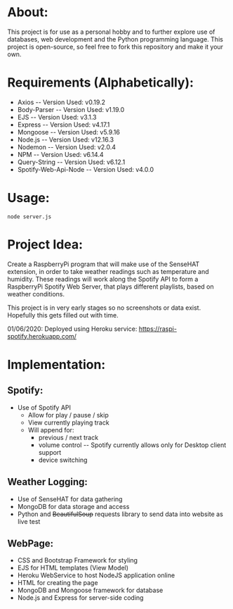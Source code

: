 # About:
This project is for use as a personal hobby and to further explore use of databases, web development and the Python programming language. This project is open-source, so feel free to fork this repository and make it your own.

# Requirements (Alphabetically):
* Axios -- Version Used: v0.19.2
* Body-Parser -- Version Used: v1.19.0
* EJS -- Version Used: v3.1.3
* Express -- Version Used: v4.17.1
* Mongoose -- Version Used: v5.9.16
* Node.js -- Version Used: v12.16.3
* Nodemon -- Version Used: v2.0.4
* NPM -- Version Used: v6.14.4
* Query-String -- Version Used: v6.12.1
* Spotify-Web-Api-Node -- Version Used: v4.0.0

# Usage:
```node server.js```

# Project Idea:
Create a RaspberryPi program that will make use of the SenseHAT extension, in order to take weather readings such as temperature and humidity. These readings will work along the Spotify API to form a RaspberryPi Spotify Web Server, that plays different playlists, based on weather conditions.

This project is in very early stages so no screenshots or data exist. Hopefully this gets filled out with time.

01/06/2020: Deployed using Heroku service: https://raspi-spotify.herokuapp.com/

# Implementation:
## Spotify:
* Use of Spotify API
  * Allow for play / pause / skip
  * View currently playing track
  * Will append for:
    * previous / next track
    * volume control -- Spotify currently allows only for Desktop client support
    * device switching

## Weather Logging:
* Use of SenseHAT for data gathering
* MongoDB for data storage and access
* Python and <strike>BeautifulSoup</strike> requests library to send data into website as live test

## WebPage:
* CSS and Bootstrap Framework for styling
* EJS for HTML templates (View Model)
* Heroku WebService to host NodeJS application online
* HTML for creating the page
* MongoDB and Mongoose framework for database
* Node.js and Express for server-side coding